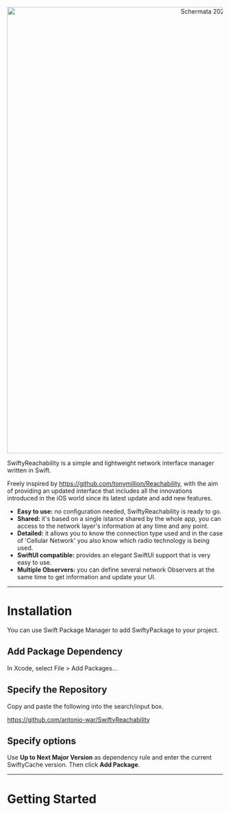 <p align="center">
<img width="1042" alt="Schermata 2022-09-06 alle 10 04 08" src="https://user-images.githubusercontent.com/59933379/188581267-2457d49c-119f-4109-9573-b1069c40ad37.png">
</p>

SwiftyReachability is a simple and lightweight network interface manager written in Swift.

Freely inspired by https://github.com/tonymillion/Reachability, with the aim of providing an updated interface that includes all the innovations introduced in the iOS world since its latest update and add new features.

- **Easy to use:** no configuration needed, SwiftyReachability is ready to go.
- **Shared:** it's based on a single istance shared by the whole app, you can access to the network layer's information at any time and any point.
- **Detailed:** it allows you to know the connection type used and in the case of 'Cellular Network' you also know which radio technology is being used.
- **SwiftUI compatible:** provides an elegant SwiftUI support that is very easy to use.
- **Multiple Observers:** you can define several network Observers at the same time to get information and update your UI.

---

# Installation

You can use Swift Package Manager to add SwiftyPackage to your project.

## Add Package Dependency

In Xcode, select File > Add Packages...

## Specify the Repository

Copy and paste the following into the search/input box.

https://github.com/antonio-war/SwiftyReachability

## Specify options

Use **Up to Next Major Version** as dependency rule and enter the current SwiftyCache version.
Then click **Add Package**.

---

# Getting Started
